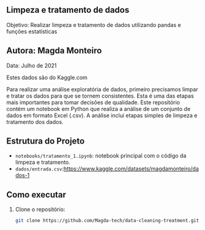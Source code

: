 ## Limpeza e tratamento de dados
Objetivo: Realizar limpeza e tratamento de dados utilizando pandas e funções estatísticas

## Autora: Magda Monteiro
Data: Julho de 2021

Estes dados são do Kaggle.com

Para realizar uma análise exploratória de dados, primeiro precisamos limpar e tratar os dados para que se tornem consistentes. Esta é uma das etapas mais importantes para tomar decisões de qualidade.
Este repositório contém um notebook em Python que realiza a análise de um conjunto de dados em formato Excel (.csv). A análise inclui etapas simples de limpeza e tratamento dos dados.


## Estrutura do Projeto

- `notebooks/tratamento_1.ipynb`: notebook principal com o código da limpeza e tratamento.
- `dados/entrada.csv`:https://www.kaggle.com/datasets/magdamonteiro/dados-1

## Como executar

1. Clone o repositório:
   ```bash
   git clone https://github.com/Magda-tech/data-cleaning-treatment.git

